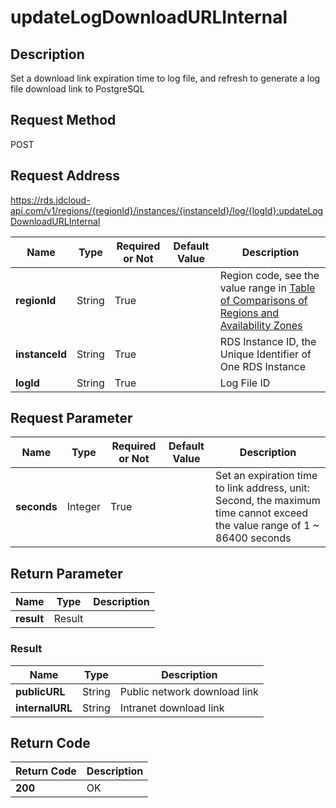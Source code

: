 # updateLogDownloadURLInternal


## Description
Set a download link expiration time to log file, and refresh to generate a log file download link to PostgreSQL

## Request Method
POST

## Request Address
https://rds.jdcloud-api.com/v1/regions/{regionId}/instances/{instanceId}/log/{logId}:updateLogDownloadURLInternal

|Name|Type|Required or Not|Default Value|Description|
|---|---|---|---|---|
|**regionId**|String|True| |Region code, see the value range in [Table of Comparisons of Regions and Availability Zones](../Enum-Definitions/Regions-AZ.md)|
|**instanceId**|String|True| |RDS Instance ID, the Unique Identifier of One RDS Instance|
|**logId**|String|True| |Log File ID|

## Request Parameter
|Name|Type|Required or Not|Default Value|Description|
|---|---|---|---|---|
|**seconds**|Integer|True| |Set an expiration time to link address, unit: Second, the maximum time cannot exceed the value range of 1 ~ 86400 seconds|


## Return Parameter
|Name|Type|Description|
|---|---|---|
|**result**|Result| |

### Result
|Name|Type|Description|
|---|---|---|
|**publicURL**|String|Public network download link|
|**internalURL**|String|Intranet download link|

## Return Code
|Return Code|Description|
|---|---|
|**200**|OK|
